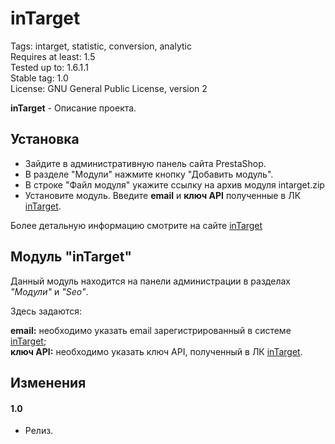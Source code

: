 # inTarget

Tags: intarget, statistic, conversion, analytic  
Requires at least: 1.5  
Tested up to: 1.6.1.1  
Stable tag: 1.0  
License: GNU General Public License, version 2  

**inTarget** - Описание проекта.

## Установка

 - Зайдите в административную панель сайта PrestaShop.
 - В разделе "Модули" нажмите кнопку "Добавить модуль".
 - В строке "Файл модуля" укажите ссылку на архив модуля intarget.zip
 - Установите модуль. Введите **email** и **ключ API** полученные в ЛК [inTarget](https://intarget.ru).

 Более детальную информацию смотрите на сайте [inTarget](https://intarget.ru)

 ## Модуль "inTarget"

 Данный модуль находится на панели администрации в разделах *"Модули"* и *"Seo"*.

 Здесь задаются:

 **email:** необходимо указать email зарегистрированный в системе [inTarget](https://intarget.ru);  
 **ключ API:** необходимо указать ключ API, полученный в ЛК [inTarget](https://intarget.ru).

 ## Изменения

 #### 1.0
 * Релиз.
